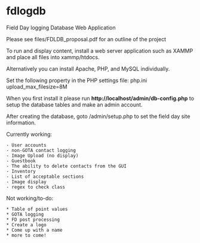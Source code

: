 # fdlogdb
Field Day logging Database Web Application

Please see files/FDLDB_proposal.pdf for an outline of the project

To run and display content, install a web server application such as XAMMP and place all files into xammp/htdocs.

Alternatively you can install Apache, PHP, and MySQL individually.

Set the following property in the PHP settings file: php.ini
upload_max_filesize=8M

When you first install it please run **http://localhost/admin/db-config.php** to setup the database tables and make an admin account.

After creating the database, goto /admin/setup.php to set the field day site information. 

Currently working:

	- User accounts
	- non-GOTA contact logging
	- Image Upload (no display)
	- Guestbook
	- The ability to delete contacts from the GUI
	- Inventory
	- List of acceptable sections
	- Image display
	- regex to check class
	
Not working/to-do:

	* Table of point values
	* GOTA logging
	* FD post processing
	* Create a logo
	* Come up with a name
	* more to come!
